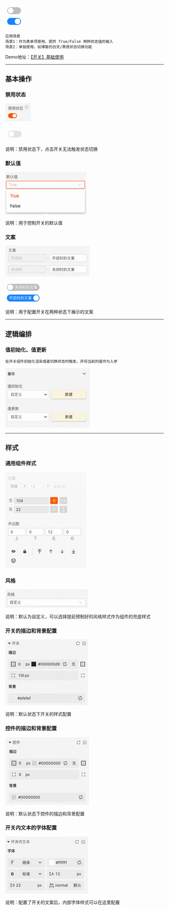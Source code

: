 ![Alt text](img/image.png)

```
应用场景
场景1：作为表单项使用，提供 True/False 两种状态值的输入
场景2：单独使用，如博客的白天/黑夜状态切换功能
```
Demo地址：[【开关】基础使用](https://my.mybricks.world/mybricks-pc-page/index.html?id=473966448095301)

----

## 基本操作
### 禁用状态
![Alt text](img/image-1.png)

![Alt text](img/image-2.png)

说明：禁用状态下，点击开关无法触发状态切换

### 默认值
![Alt text](img/image-3.png)

说明：用于控制开关的默认值

### 文案
![Alt text](img/image-4.png)

![Alt text](img/image-5.png)

说明：用于配置开关在两种状态下展示的文案

----

## 逻辑编排
### 值初始化、值更新

```
在开关组件初始化渲染或者切换状态时触发，并将当前的值作为入参
```
![Alt text](img/image-6.png)

----

## 样式
### 通用组件样式
![Alt text](img/image-7.png)

### 风格
![Alt text](img/image-8.png)

说明：默认为自定义，可以选择提前预制好的风格样式作为组件的兜底样式

### 开关的描边和背景配置
![Alt text](img/image-9.png)

说明：默认状态下开关的样式配置

### 控件的描边和背景配置
![Alt text](img/image-10.png)

说明：默认状态下控件的描边和背景配置

### 开关内文本的字体配置
![Alt text](img/image-11.png)

说明：配置了开关的文案后，内部字体样式可以在这里配置